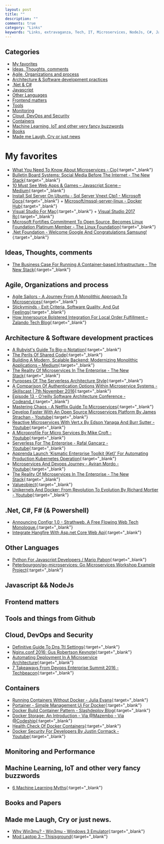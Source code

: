 ```yaml
---
layout: post
title: ""
description: ""
comments: true
category: "Links"
keywords: "Links, extravaganza, Tech, IT, Microservices, NodeJs, C#, Javascript, Solution architecture"
---
```


## Categories ##
* [My favorites](#favorites)
* [Ideas, Thoughts, comments](#ideas)
* [Agile, Organizations and process](#agile)
* [Architecture & Software development practices](#development)
* [.Net & C#](#net)
* [Javascript](#javascript)
* [Other Languages](#polygloting)
* [Frontend matters](#web)
* [Tools](#tools)
* [Monitoring](#monitoring)
* [Cloud, DevOps and Security](#devops)
* [Containers](#containers)
* [Machine Learning, IoT and other very fancy buzzwords](#iot)
* [Books](#books)
* [Made me Laugh, Cry or just news](#news)

# My favorites<a name="favorites"></a> #
* [What You Need To Know About Microservices - Cio](http://www.cio.com/article/3139875/application-development/what-you-need-to-know-about-microservices.html){:target="_blank"}
* [Bulletin Board Systems: Social Media Before The Internet - The New Stack](http://thenewstack.io/bulletin-board-systems-social-media-internet/){:target="_blank"}
* [10 Must See Web Apps & Games – Javascript Scene – Medium](https://medium.com/javascript-scene/10-must-see-web-apps-games-36ab9ca60754#.uu7fwk6t1){:target="_blank"}
* [Install Sql Server On Ubuntu - Sql Server Vnext Ctp1 - Microsoft Docs](https://docs.microsoft.com/en-us/sql/linux/sql-server-linux-setup-ubuntu){:target="_blank"} + [Microsoft/mssql-server-linux - Docker Hub](https://hub.docker.com/r/microsoft/mssql-server-linux/){:target="_blank"}
* [Visual Studio For Mac](https://www.visualstudio.com/vs/visual-studio-mac/){:target="_blank"} + [Visual Studio 2017 Rc](https://www.visualstudio.com/vs/visual-studio-2017-rc/){:target="_blank"}
* [Microsoft Fortifies Commitment To Open Source, Becomes Linux Foundation Platinum Member - The Linux Foundation](https://www.linuxfoundation.org/announcements/microsoft-fortifies-commitment-to-open-source-becomes-linux-foundation-platinum){:target="_blank"}
* [.Net Foundation - Welcome Google And Congratulations Samsung!](http://www.dotnetfoundation.org/blog/google-join-tsg){:target="_blank"}

## Ideas, Thoughts, comments <a name="ideas"></a> ##
* [The Business Case For Running A Container-based Infrastructure - The New Stack](http://thenewstack.io/containers-enable-companies-just-less/){:target="_blank"}

## Agile, Organizations and process<a name="agile"></a> ##
* [Agile Sailors - A Journey From A Monolithic Approach To Microservices](https://www.infoq.com/articles/agile-sailors-microservices){:target="_blank"}
* [Stickyminds - Exit Criteria, Software Quality, And Gut Feelings](https://www.stickyminds.com/article/exit-criteria-software-quality-and-gut-feelings){:target="_blank"}
* [How Innersource Bolstered Integration For Local Order Fulfillment – Zalando Tech Blog](https://tech.zalando.com/blog/how-innersource-bolstered-integration-for-local-order-fulfillment/){:target="_blank"}


## Architecture & Software development practices <a name="development"></a> ##
* [A Rubyist's Guide To Big-o Notation](http://blog.honeybadger.io/a-rubyist-s-guide-to-big-o-notation/){:target="_blank"}
* [The Perils Of Shared Code](https://www.innoq.com/en/blog/the-perils-of-shared-code/){:target="_blank"}
* [Building A Modern, Scalable Backend: Modernizing Monolithic Applications – Medium](https://medium.com/@derrickburns/building-a-modern-scalable-backend-modernizing-monolithic-applications-15fc3b8101fa#.w9dxnih17){:target="_blank"}
* [The Reality Of Microservices In The Enterprise - The New Stack](http://thenewstack.io/reality-microservices-enterprise/){:target="_blank"}
* [Purposes Of The Serverless Architecture Style](https://specify.io/concepts/serverless-baas-faas){:target="_blank"}
* [A Comparison Of Authentication Options Within Microservice Systems - Skillscast | 7th November 2016](https://skillsmatter.com/skillscasts/8746-a-comparison-of-authentication-options-within-microservice-systems){:target="_blank"}
* [Episode 13 - O’reilly Software Architecture Conference - Codeand_](http://codeand.us/podcast/episode-13/){:target="_blank"}
* [Mastering Chaos - A Netflix Guide To Microservices](http://www.slideshare.net/JoshEvans2/mastering-chaos-a-netflix-guide-to-microservices){:target="_blank"}
* [Develop Faster With An Open Source Microservices Platform By James Strachan - Youtube](https://www.youtube.com/watch?v=bERRJksRB1A){:target="_blank"}
* [Reactive Microservices With Vert.x By Edson Yanaga And Burr Sutter - Youtube](https://www.youtube.com/watch?v=7IbdWcdlYOI){:target="_blank"}
* [A Microprofile For Micro Services By Mike Croft - Youtube](https://www.youtube.com/watch?v=dyK6BcOh8N4){:target="_blank"}
* [Serverless For The Enterprise - Rafal Gancarz - Youtube](https://www.youtube.com/watch?v=l9tJy9bQOtU&list=PLnwBrRU5CSTmM4OsUzDaog2pqadQSxKBv&index=5){:target="_blank"}
* [Apprenda Launch ‘Kismatic Enterprise Toolkit (Ket)’ For Automating Production Kubernetes Operation](https://www.infoq.com/news/2016/11/apprenda-kubernetes-ket){:target="_blank"}
* [Microservices And Devops Journey - Aviran Mordo - Youtube](https://www.youtube.com/watch?v=tZCmiwWXQ5w){:target="_blank"}
* [The Reality Of Microservices In The Enterprise - The New Stack](http://thenewstack.io/reality-microservices-enterprise/){:target="_blank"}
* [Valueobject](http://martinfowler.com/bliki/ValueObject.html){:target="_blank"}
* [Unikernels And Docker: From Revolution To Evolution By Richard Mortier - Youtube](https://www.youtube.com/watch?v=f8uQ3ecEutY){:target="_blank"}

## **.Net, C#, F# (& Powershell)**  <a name="net"></a> ##
* [Announcing Configr 1.0 - Strathweb. A Free Flowing Web Tech Monologue.](http://www.strathweb.com/2016/11/announcing-configr-1-0/){:target="_blank"}
* [Integrate Hangfire With Asp.net Core Web Api](http://www.talkingdotnet.com/integrate-hangfire-with-asp-net-core-web-api/){:target="_blank"}

## Other Languages  <a name="polygloting"></a> ##
* [Python For Javascript Developers / Mario Pabon](https://mariopabon.com/2016/11/01/python-for-javascript-developers.html){:target="_blank"}
* [Peterbourgon/go-microservices: Go Microservices Workshop Example Project](https://github.com/peterbourgon/go-microservices){:target="_blank"}

## Javascript && NodeJs <a name="javascript"></a><a name="nodejs"></a> ##

## Frontend matters <a name="web"></a> ##

## Tools and things from Github <a name="tools"></a> ##

## Cloud, DevOps and Security<a name="devops"></a> ##
* [Definitive Guide To Dns Ttl Settings](https://blog.varonis.com/definitive-guide-to-dns-ttl-settings/){:target="_blank"}
* [Nginx.conf 2016: Gus Robertson Keynote](https://www.nginx.com/blog/gus-robertson-keynote-with-igor-sysoev-nginx-conf-2016/){:target="_blank"}
* [Automating Deployment In A Microservice Architecture](https://blog.snappi.io/automating-deployment-in-a-microservice-architecture-1fa1196e9e5f#.rs16j661k){:target="_blank"}
* [7 Takeaways From Devops Enterprise Summit 2016 - Techbeacon](http://techbeacon.com/7-takeaways-devops-enterprise-summit-2016){:target="_blank"}

## Containers <a name="containers"></a> ##
* [Running Containers Without Docker - Julia Evans](https://jvns.ca/blog/2016/10/26/running-container-without-docker/){:target="_blank"}
* [Portainer  -  Simple Management Ui For Docker](http://portainer.io/overview.html#demo){:target="_blank"}
* [Docker Build Container Pattern - Slashdeploy Blog](http://blog.slashdeploy.com/2016/11/07/docker-build-container-pattern/){:target="_blank"}
* [Docker Storage: An Introduction - Via @Mazembo - Via @Codeship](https://blog.codeship.com/docker-storage-introduction/){:target="_blank"}
* [Health Check Of Docker Containers](http://blog.couchbase.com/2016/november/docker-health-check-keeping-containers-healthy){:target="_blank"}
* [Docker Security For Developers By Justin Cormack - Youtube](https://www.youtube.com/watch?v=XPcdYYI8A_A){:target="_blank"}

## Monitoring and Performance <a name="monitoring"></a> ##

## Machine Learning, IoT and other very fancy buzzwords <a name="iot"></a> ##
* [6 Machine Learning Myths](http://blog.siftscience.com/2016/machine-learning-myths/){:target="_blank"}

## Books and Papers<a name="books"></a> ##

## Made me Laugh, Cry or just news. <a name="news"></a> ##
* [Why Win3mu? - Win3mu - Windows 3 Emulator](http://www.win3mu.com/why){:target="_blank"}
* [Mod Laptop 3 – Thisisground](https://thisisground.com/collections/mod/products/modlaptop3?variant=24974144649){:target="_blank"}